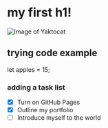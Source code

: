 # my first h1!

![Image of Yaktocat](https://octodex.github.com/images/yaktocat.png)

## trying code example 
let apples = 15; 

### adding a task list 
- [x] Turn on GitHub Pages
- [x] Outline my portfolio
- [ ] Introduce myself to the world
